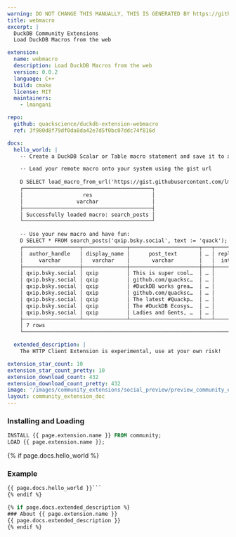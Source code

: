 ```yaml
---
warning: DO NOT CHANGE THIS MANUALLY, THIS IS GENERATED BY https://github/duckdb/community-extensions repository, check README there
title: webmacro
excerpt: |
  DuckDB Community Extensions
  Load DuckDB Macros from the web

extension:
  name: webmacro
  description: Load DuckDB Macros from the web
  version: 0.0.2
  language: C++
  build: cmake
  license: MIT
  maintainers:
    - lmangani

repo:
  github: quackscience/duckdb-extension-webmacro
  ref: 3f980d8f79df0da8da42e7d5f0bc07ddc74f816d

docs:
  hello_world: |
    -- Create a DuckDB Scalar or Table macro statement and save it to a gist;

    -- Load your remote macro onto your system using the gist url
    
    D SELECT load_macro_from_url('https://gist.githubusercontent.com/lmangani/518215a68e674ac662537d518799b893/raw/5f305480fdd7468f4ecda3686011bab8e8e711bf/bsky.sql') as res;
    ┌─────────────────────────────────────────┐
    │                   res                   │
    │                 varchar                 │
    ├─────────────────────────────────────────┤
    │ Successfully loaded macro: search_posts │
    └─────────────────────────────────────────┘
    
    -- Use your new macro and have fun:
    D SELECT * FROM search_posts('qxip.bsky.social', text := 'quack');
    ┌──────────────────┬──────────────┬──────────────────────┬───┬─────────┬─────────┬───────┬────────┐
    │  author_handle   │ display_name │      post_text       │ … │ replies │ reposts │ likes │ quotes │
    │     varchar      │   varchar    │       varchar        │   │  int64  │  int64  │ int64 │ int64  │
    ├──────────────────┼──────────────┼──────────────────────┼───┼─────────┼─────────┼───────┼────────┤
    │ qxip.bsky.social │ qxip         │ This is super cool…  │ … │       1 │       0 │     1 │      0 │
    │ qxip.bsky.social │ qxip         │ github.com/quacksc…  │ … │       0 │       1 │     2 │      0 │
    │ qxip.bsky.social │ qxip         │ #DuckDB works grea…  │ … │       2 │       3 │    24 │      0 │
    │ qxip.bsky.social │ qxip         │ github.com/quacksc…  │ … │       1 │       0 │     0 │      0 │
    │ qxip.bsky.social │ qxip         │ The latest #Quackp…  │ … │       0 │       0 │     2 │      0 │
    │ qxip.bsky.social │ qxip         │ The #DuckDB Ecosys…  │ … │       0 │       0 │     5 │      0 │
    │ qxip.bsky.social │ qxip         │ Ladies and Gents, …  │ … │       1 │       0 │     4 │      0 │
    ├──────────────────┴──────────────┴──────────────────────┴───┴─────────┴─────────┴───────┴────────┤
    │ 7 rows                                                                      9 columns (7 shown) │
    └─────────────────────────────────────────────────────────────────────────────────────────────────┘

  extended_description: |
    The HTTP Client Extension is experimental, use at your own risk!

extension_star_count: 10
extension_star_count_pretty: 10
extension_download_count: 432
extension_download_count_pretty: 432
image: '/images/community_extensions/social_preview/preview_community_extension_webmacro.png'
layout: community_extension_doc
---
```


### Installing and Loading
```sql
INSTALL {{ page.extension.name }} FROM community;
LOAD {{ page.extension.name }};
```

{% if page.docs.hello_world %}
### Example
```sql
{{ page.docs.hello_world }}```
{% endif %}

{% if page.docs.extended_description %}
### About {{ page.extension.name }}
{{ page.docs.extended_description }}
{% endif %}


